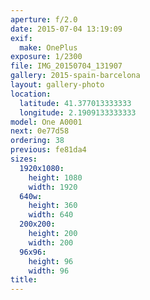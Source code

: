 ```yaml
---
aperture: f/2.0
date: 2015-07-04 13:19:09
exif:
  make: OnePlus
exposure: 1/2300
file: IMG_20150704_131907
gallery: 2015-spain-barcelona
layout: gallery-photo
location:
  latitude: 41.377013333333
  longitude: 2.1909133333333
model: One A0001
next: 0e77d58
ordering: 38
previous: fe81da4
sizes:
  1920x1080:
    height: 1080
    width: 1920
  640w:
    height: 360
    width: 640
  200x200:
    height: 200
    width: 200
  96x96:
    height: 96
    width: 96
title: 
---
```

